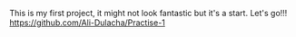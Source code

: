 This is my first project, it might not look fantastic but it's a start. Let's go!!!
https://github.com/Ali-Dulacha/Practise-1
